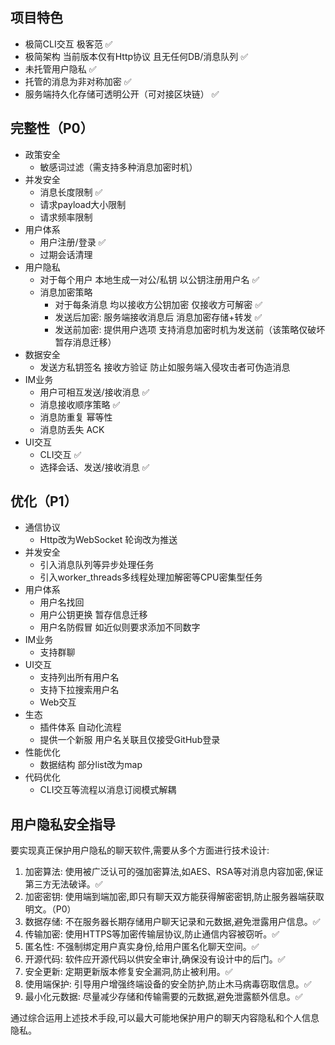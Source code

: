 ## 项目特色

- 极简CLI交互 极客范 ✅
- 极简架构 当前版本仅有Http协议 且无任何DB/消息队列 ✅
- 未托管用户隐私 ✅
- 托管的消息为非对称加密 ✅
- 服务端持久化存储可透明公开（可对接区块链） ✅

## 完整性（P0）

- 政策安全
  - 敏感词过滤（需支持多种消息加密时机）
- 并发安全
  - 消息长度限制 ✅
  - 请求payload大小限制
  - 请求频率限制
- 用户体系
  - 用户注册/登录 ✅
  - 过期会话清理
- 用户隐私
  - 对于每个用户 本地生成一对公/私钥 以公钥注册用户名 ✅
  - 消息加密策略
    - 对于每条消息 均以接收方公钥加密 仅接收方可解密 ✅
    - 发送后加密: 服务端接收消息后 消息加密存储+转发 ✅
    - 发送前加密: 提供用户选项 支持消息加密时机为发送前（该策略仅破坏暂存消息迁移）
- 数据安全
  - 发送方私钥签名 接收方验证 防止如服务端入侵攻击者可伪造消息
- IM业务
  - 用户可相互发送/接收消息 ✅
  - 消息接收顺序策略 ✅
  - 消息防重复 幂等性
  - 消息防丢失 ACK
- UI交互
  - CLI交互 ✅
  - 选择会话、发送/接收消息 ✅

## 优化（P1）

- 通信协议
  - Http改为WebSocket 轮询改为推送
- 并发安全
  - 引入消息队列等异步处理任务
  - 引入worker_threads多线程处理加解密等CPU密集型任务
- 用户体系
  - 用户名找回
  - 用户公钥更换 暂存信息迁移
  - 用户名防假冒 如近似则要求添加不同数字
- IM业务
  - 支持群聊
- UI交互
  - 支持列出所有用户名
  - 支持下拉搜索用户名
  - Web交互
- 生态
  - 插件体系 自动化流程
  - 提供一个新服 用户名关联且仅接受GitHub登录
- 性能优化
  - 数据结构 部分list改为map
- 代码优化
  - CLI交互等流程以消息订阅模式解耦

## 用户隐私安全指导

要实现真正保护用户隐私的聊天软件,需要从多个方面进行技术设计: 

1. 加密算法: 使用被广泛认可的强加密算法,如AES、RSA等对消息内容加密,保证第三方无法破译。✅
2. 加密密钥: 使用端到端加密,即只有聊天双方能获得解密密钥,防止服务器端获取明文。（P0）
3. 数据存储: 不在服务器长期存储用户聊天记录和元数据,避免泄露用户信息。✅
4. 传输加密: 使用HTTPS等加密传输层协议,防止通信内容被窃听。✅
5. 匿名性: 不强制绑定用户真实身份,给用户匿名化聊天空间。✅
6. 开源代码: 软件应开源代码以供安全审计,确保没有设计中的后门。✅
7. 安全更新: 定期更新版本修复安全漏洞,防止被利用。✅
8. 使用端保护: 引导用户增强终端设备的安全防护,防止木马病毒窃取信息。✅
9. 最小化元数据: 尽量减少存储和传输需要的元数据,避免泄露额外信息。✅

通过综合运用上述技术手段,可以最大可能地保护用户的聊天内容隐私和个人信息隐私。
